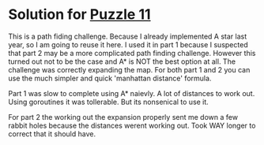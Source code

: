 # Solution for [Puzzle 11](https://adventofcode.com/2023/day/11)

This is a path fiding challenge. Because I already implemented A star last year, so I am going to reuse it here. I used it in part 1 because I suspected that
part 2 may be a more complicated path finding challenge. However this turned out not to be the case and A* is NOT the best option at all. The challenge was correctly expanding the map. For both part 1 and 2 you can use the much simpler and quick 'manhattan distance' formula.

Part 1 was slow to complete using A* naievly. A lot of distances to work out. Using goroutines it was tollerable. But its nonsenical to use it.

For part 2 the working out the expansion properly sent me down a few rabbit holes because the distances werent working out. Took WAY longer to correct that it should have.
